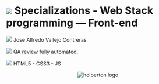 <h1><img src="https://img.icons8.com/ios-filled/60/000000/machine-learning.png"/> Specializations - Web Stack programming ― Front-end</h1>

<p><img src="https://img.icons8.com/ios-filled/14/000000/user-male-circle.png"/> Jose Alfredo Vallejo Contreras</p>

<p><img src="https://img.icons8.com/material/19/000000/checkbox--v2.png"/> QA review fully automated.</p>

<p><img src="https://img.icons8.com/material/20/000000/add-tag--v1.png"/> HTML5 - CSS3 - JS </p>

<p align="center"><img src="https://blog.holbertonschool.com/wp-content/uploads/2020/04/unnamed-2.png" alt="holberton logo" </p>
